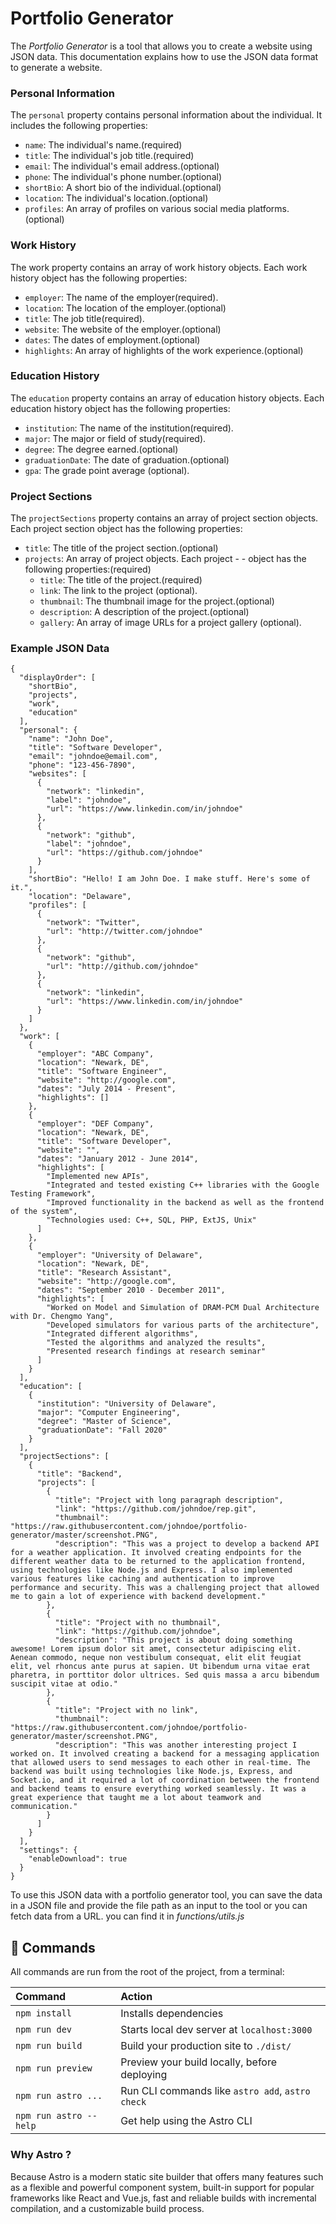# Portfolio Generator

The _Portfolio Generator_ is a tool that allows you to create a website using JSON data. This documentation explains how to use the JSON data format to generate a website.

### Personal Information

The `personal` property contains personal information about the individual. It includes the following properties:

- `name`: The individual's name.(required)
- `title`: The individual's job title.(required)
- `email`: The individual's email address.(optional)
- `phone`: The individual's phone number.(optional)
- `shortBio`: A short bio of the individual.(optional)
- `location`: The individual's location.(optional)
- `profiles`: An array of profiles on various social media platforms.(optional)

### Work History

The work property contains an array of work history objects. Each work history object has the following properties:

- `employer`: The name of the employer(required).
- `location`: The location of the employer.(optional)
- `title`: The job title(required).
- `website`: The website of the employer.(optional)
- `dates`: The dates of employment.(optional)
- `highlights`: An array of highlights of the work experience.(optional)

### Education History

The `education` property contains an array of education history objects. Each education history object has the following properties:

- `institution`: The name of the institution(required).
- `major`: The major or field of study(required).
- `degree`: The degree earned.(optional)
- `graduationDate`: The date of graduation.(optional)
- `gpa`: The grade point average (optional).

### Project Sections

The `projectSections` property contains an array of project section objects. Each project section object has the following properties:

- `title`: The title of the project section.(optional)
- `projects`: An array of project objects. Each project - - object has the following properties:(required)
  - `title`: The title of the project.(required)
  - `link`: The link to the project (optional).
  - `thumbnail`: The thumbnail image for the project.(optional)
  - `description`: A description of the project.(optional)
  - `gallery`: An array of image URLs for a project gallery (optional).

### Example JSON Data

```
{
  "displayOrder": [
    "shortBio",
    "projects",
    "work",
    "education"
  ],
  "personal": {
    "name": "John Doe",
    "title": "Software Developer",
    "email": "johndoe@email.com",
    "phone": "123-456-7890",
    "websites": [
      {
        "network": "linkedin",
        "label": "johndoe",
        "url": "https://www.linkedin.com/in/johndoe"
      },
      {
        "network": "github",
        "label": "johndoe",
        "url": "https://github.com/johndoe"
      }
    ],
    "shortBio": "Hello! I am John Doe. I make stuff. Here's some of it.",
    "location": "Delaware",
    "profiles": [
      {
        "network": "Twitter",
        "url": "http://twitter.com/johndoe"
      },
      {
        "network": "github",
        "url": "http://github.com/johndoe"
      },
      {
        "network": "linkedin",
        "url": "https://www.linkedin.com/in/johndoe"
      }
    ]
  },
  "work": [
    {
      "employer": "ABC Company",
      "location": "Newark, DE",
      "title": "Software Engineer",
      "website": "http://google.com",
      "dates": "July 2014 - Present",
      "highlights": []
    },
    {
      "employer": "DEF Company",
      "location": "Newark, DE",
      "title": "Software Developer",
      "website": "",
      "dates": "January 2012 - June 2014",
      "highlights": [
        "Implemented new APIs",
        "Integrated and tested existing C++ libraries with the Google Testing Framework",
        "Improved functionality in the backend as well as the frontend of the system",
        "Technologies used: C++, SQL, PHP, ExtJS, Unix"
      ]
    },
    {
      "employer": "University of Delaware",
      "location": "Newark, DE",
      "title": "Research Assistant",
      "website": "http://google.com",
      "dates": "September 2010 - December 2011",
      "highlights": [
        "Worked on Model and Simulation of DRAM-PCM Dual Architecture with Dr. Chengmo Yang",
        "Developed simulators for various parts of the architecture",
        "Integrated different algorithms",
        "Tested the algorithms and analyzed the results",
        "Presented research findings at research seminar"
      ]
    }
  ],
  "education": [
    {
      "institution": "University of Delaware",
      "major": "Computer Engineering",
      "degree": "Master of Science",
      "graduationDate": "Fall 2020"
    }
  ],
  "projectSections": [
    {
      "title": "Backend",
      "projects": [
        {
          "title": "Project with long paragraph description",
          "link": "https://github.com/johndoe/rep.git",
          "thumbnail": "https://raw.githubusercontent.com/johndoe/portfolio-generator/master/screenshot.PNG",
          "description": "This was a project to develop a backend API for a weather application. It involved creating endpoints for the different weather data to be returned to the application frontend, using technologies like Node.js and Express. I also implemented various features like caching and authentication to improve performance and security. This was a challenging project that allowed me to gain a lot of experience with backend development."
        },
        {
          "title": "Project with no thumbnail",
          "link": "https://github.com/johndoe",
          "description": "This project is about doing something awesome! Lorem ipsum dolor sit amet, consectetur adipiscing elit. Aenean commodo, neque non vestibulum consequat, elit elit feugiat elit, vel rhoncus ante purus at sapien. Ut bibendum urna vitae erat pharetra, in porttitor dolor ultrices. Sed quis massa a arcu bibendum suscipit vitae at odio."
        },
        {
          "title": "Project with no link",
          "thumbnail": "https://raw.githubusercontent.com/johndoe/portfolio-generator/master/screenshot.PNG",
          "description": "This was another interesting project I worked on. It involved creating a backend for a messaging application that allowed users to send messages to each other in real-time. The backend was built using technologies like Node.js, Express, and Socket.io, and it required a lot of coordination between the frontend and backend teams to ensure everything worked seamlessly. It was a great experience that taught me a lot about teamwork and communication."
        }
      ]
    }
  ],
  "settings": {
    "enableDownload": true
  }
}
```

To use this JSON data with a portfolio generator tool, you can save the data in a JSON file and provide the file path as an input to the tool or you can fetch data from a URL.
you can find it in _functions/utils.js_

## 🧞 Commands

All commands are run from the root of the project, from a terminal:

| Command                | Action                                           |
| :--------------------- | :----------------------------------------------- |
| `npm install`          | Installs dependencies                            |
| `npm run dev`          | Starts local dev server at `localhost:3000`      |
| `npm run build`        | Build your production site to `./dist/`          |
| `npm run preview`      | Preview your build locally, before deploying     |
| `npm run astro ...`    | Run CLI commands like `astro add`, `astro check` |
| `npm run astro --help` | Get help using the Astro CLI                     |

### Why Astro ?

Because Astro is a modern static site builder that offers many features such as a flexible and powerful component system, built-in support for popular frameworks like React and Vue.js, fast and reliable builds with incremental compilation, and a customizable build process.
